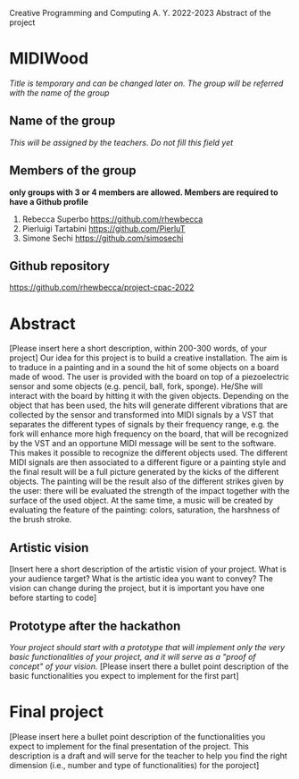 Creative Programming and Computing
A. Y. 2022-2023
Abstract of the project

# MIDIWood
_Title is temporary and can be changed later on. The group will be referred with the name of the group_

## Name of the group
_This will be assigned by the teachers. Do not fill this field yet_

## Members of the group 
__only groups with 3 or 4 members are allowed. Members are required to have a Github profile__ 
1.	Rebecca Superbo https://github.com/rhewbecca
2.	Pierluigi Tartabini https://github.com/PierluT
3.	Simone Sechi https://github.com/simosechi

## Github repository
https://github.com/rhewbecca/project-cpac-2022


# Abstract
[Please insert here a short description, within 200-300 words, of your project]
Our idea for this project is to build a creative installation. The aim is to traduce in a painting and in a sound the hit of some objects on a board made of wood. The user is provided with the board on top of a piezoelectric sensor and some objects (e.g. pencil, ball, fork, sponge). He/She will interact with the board by hitting it with the given objects. Depending on the object that has been used, the hits will generate different vibrations that are collected by the sensor and transformed into MIDI signals by a VST that separates the different types of signals by their frequency range, e.g. the fork will enhance more high frequency on the board, that will be recognized by the VST and an opportune MIDI message will be sent to the software. 
This makes it possible to recognize the different objects used. The different MIDI signals are then associated to a different figure or a painting style and the final result will be a full picture generated by the kicks of the different objects. The painting will be the result also of the different strikes given by the user: there will be evaluated the strength of the impact together with the surface of the used object. At the same time, a music will be created by evaluating the feature of the painting: colors, saturation, the harshness of the brush stroke.


## Artistic vision
[Insert here a short description of the artistic vision of your project. What is your audience target? What is the artistic idea you want to convey? The vision can change during the project, but it is important you have one before starting to code]
## Prototype after the hackathon
_Your project should start with a prototype that will implement only the very basic functionalities of your project, and it will serve as a "proof of concept" of your vision._
[Please insert there a bullet point description of the basic functionalities you expect to implement for the first part]

# Final project
[Please insert here a bullet point description of the functionalities you expect to implement for the final presentation of the project. This description is a draft and will serve for the teacher to help you find the right dimension (i.e., number and type of functionalities) for the poroject] 
